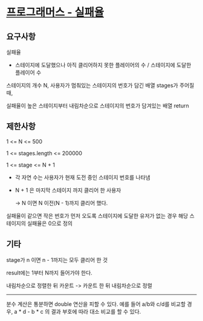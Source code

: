 # [프로그래머스 - 실패율](https://programmers.co.kr/learn/courses/30/lessons/42889)

## 요구사항

실패율

- 스테이지에 도달했으나 아직 클리어하지 못한 플레이어의 수 / 스테이지에 도달한 플레이어 수

스테이지의 개수 N, 사용자가 멈춰있는 스테이지의 번호가 담긴 배열 stages가 주어질 때,

실패율이 높은 스테이지부터 내림차순으로 스테이지의 번호가 담겨있는 배열 return

## 제한사항

1 <= N <= 500

1 <= stages.length <= 200000

1 <= stage <= N + 1

- 각 자연 수는 사용자가 현재 도전 중인 스테이지 번호를 나타냄
  
- N + 1 은 마지막 스테이지 까지 클리어 한 사용자

  -> N 이면 N 이전(N - 1)까지 클리어 했다.

실패율이 같으면 작은 번호가 먼저 오도록
스테이지에 도달한 유저가 없는 경우 해당 스테이지의 실패율은 0으로 정의

## 기타

stage가 n 이면 n - 1까지는 모두 클리어 한 것

result에는 1부터 N까지 들어가야 한다.

내림차순으로 정렬한 뒤 카운트
-> 카운트 한 뒤 내림차순으로 정렬

---

분수 계산은 통분하면 double 연산을 피할 수 있다.
예를 들어 a/b와 c/d를 비교할 경우, a * d - b * c 의 결과 부호에 따라 대소 비교를 할 수 있다. 
